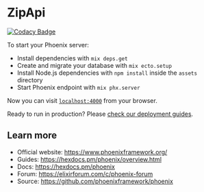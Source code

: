 # ZipApi

[![Codacy Badge](https://api.codacy.com/project/badge/Grade/ccd3c620079a454780fc052d553c9ae4)](https://app.codacy.com/gh/PRAVALER/zip_api?utm_source=github.com&utm_medium=referral&utm_content=PRAVALER/zip_api&utm_campaign=Badge_Grade_Dashboard)

To start your Phoenix server:

  * Install dependencies with `mix deps.get`
  * Create and migrate your database with `mix ecto.setup`
  * Install Node.js dependencies with `npm install` inside the `assets` directory
  * Start Phoenix endpoint with `mix phx.server`

Now you can visit [`localhost:4000`](http://localhost:4000) from your browser.

Ready to run in production? Please [check our deployment guides](https://hexdocs.pm/phoenix/deployment.html).

## Learn more

  * Official website: <https://www.phoenixframework.org/>
  * Guides: <https://hexdocs.pm/phoenix/overview.html>
  * Docs: <https://hexdocs.pm/phoenix>
  * Forum: <https://elixirforum.com/c/phoenix-forum>
  * Source: <https://github.com/phoenixframework/phoenix>

